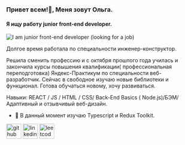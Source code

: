 ### Привет всем!👋, Меня зовут Ольга.
#### Я ищу работу junior front-end developer.
![I am  junior front-end developer (looking for a job)](https://img.freepik.com/free-photo/top-view-arrangement-of-natural-material-stationery_23-2148898233.jpg?w=1480&t=st=1674575657~exp=1674576257~hmac=95c7bcb7e96058846f0928e059a2ba59d8f4b7627d0007870eb1ff4d8891dfde)

Долгое время работала по специальности инженер-конструктор. 

Решила сменить профессию и с октября прошлого года училась и закончила курсы повышения квалификации( профессиональная переподготовка) Яндекс-Практикум по специальности веб-разработчик.
Сейчас в свободное изучаю новые библиотеки и функционал. 
Готова обучаться новому, хочу развиваться.

Навыки:   REACT / JS / HTML / CSS/ Back-End Basics ( Node.js)/БЭМ/ Адаптивный и отзывчивый веб-дизайн.

- 🌱 В данный момент изучаю Typescript и Redux Toolkit.


[<img src='https://cdn.jsdelivr.net/npm/simple-icons@3.0.1/icons/github.svg' alt='github' height='40'>](https://github.com/https://github.com/OlgaTabisheva)  [<img src='https://cdn.jsdelivr.net/npm/simple-icons@3.0.1/icons/linkedin.svg' alt='linkedin' height='40'>](https://www.linkedin.com/in/https://www.linkedin.com/in/olga-tabisheva-67541b258//)  [<img src='https://cdn.jsdelivr.net/npm/simple-icons@3.0.1/icons/leetcode.svg' alt='leetcode' height='40'>](https://leetcode.com/OlgaTabisheva/)  
